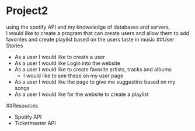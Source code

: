 # Project2
using the spotify API and my knoweledge of databases and servers,  
I would like to create a program that can create users and allow them to add favorites and create playlist based on the users taste in music
##User Stories
- As a user I would like to create a user
- As a user I would like Login into the website
- As a user I would like to create favorite artists, tracks and albums
    - I would like to see these on my user page
- As a user I would like the page to give me suggestins based on my songs
- As a user I would like for the website to create a playlist


##Resources
- Spotify API
- Ticketmaster API




